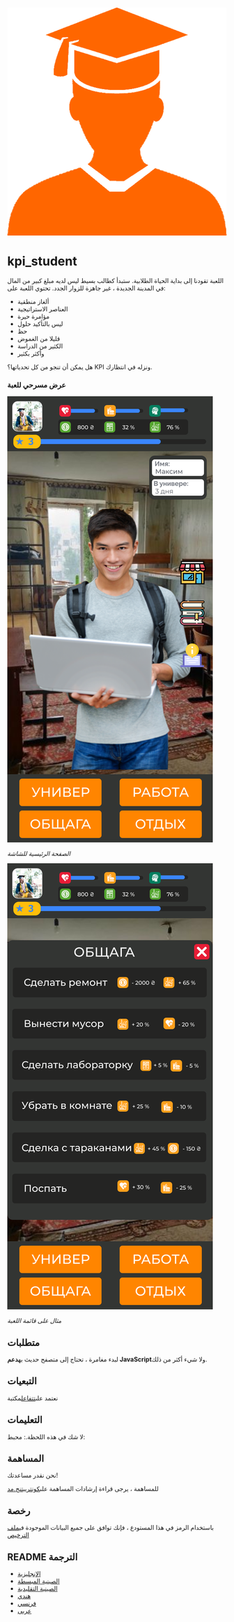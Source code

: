 ![Student](READMEs/readme_images/student.png)

# kpi_student

اللعبة تقودنا إلى بداية الحياة الطلابية. ستبدأ كطالب بسيط ليس لديه مبلغ كبير من المال في المدينة الجديدة ، غير جاهزة للزوار الجدد.
تحتوي اللعبة على:

-   ألغاز منطقية
-   العناصر الاستراتيجية
-   مؤامرة حيرة
-   ليس بالتأكيد حلول
-   حظ
-   قليلا من الغموض
-   الكثير من الدراسة
-   وأكثر بكثير

هل يمكن أن تنجو من كل تحدياتها؟ KPI ونزله في انتظارك.

### عرض مسرحي للعبة

![Image of main page](READMEs/readme_images/main.svg)

_الصفحة الرئيسية للشاشة_

![Image of main page](READMEs/readme_images/menu.svg)

_مثال على قائمة اللعبة_

## متطلبات

لبدء مغامرة ، تحتاج إلى متصفح حديث به**دعم JavaScript**ولا شيء أكثر من ذلك.

## التبعيات

نعتمد على[تتفاعل](https://reactjs.org/)مكتبة

## التعليمات

لا شك في هذه اللحظة.: محبط:

## المساهمة

نحن نقدر مساعدتك!

للمساهمة ، يرجى قراءة إرشادات المساهمة على[كونتريبتنج.مد](CONTRIBUTING.md)

## رخصة

باستخدام الرمز في هذا المستودع ، فإنك توافق على جميع البيانات الموجودة في[ملف الترخيص](LICENSE)

## README الترجمة

<!-- TODO: add russian and ukrainian translation  -->

-   [الإنجليزية](READMEs/README.md)
-   [الصينية المبسطة](READMEs/README.zh-CN.md)
-   [الصينية التقليدية](READMEs/README.zh-TW.md)
-   [هندي](READMEs/README.hi.md)
-   [فرنسي](READMEs/README.fr.md)
-   [عربى](READMEs/README.ar.md)
